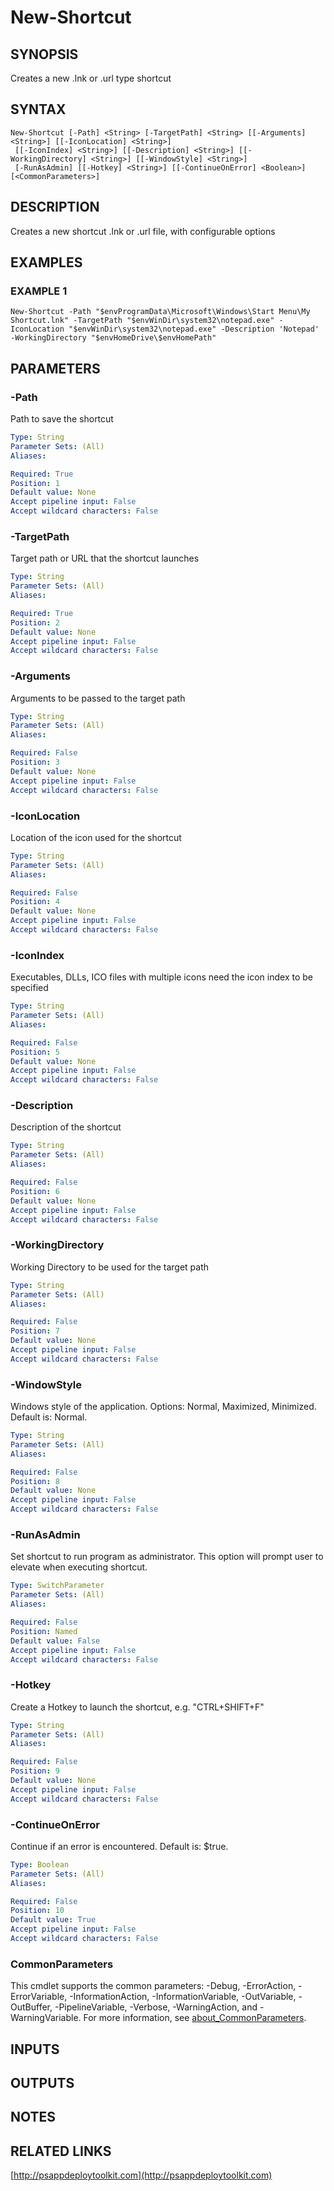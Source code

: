 ﻿---
editLink: false
isShowComments: false
external help file: PSAppDeployToolkit-help.xml
Module Name: PSAppDeployToolkit
online version: http://psappdeploytoolkit.com
schema: 2.0.0
---

# New-Shortcut

## SYNOPSIS
Creates a new .lnk or .url type shortcut

## SYNTAX

```
New-Shortcut [-Path] <String> [-TargetPath] <String> [[-Arguments] <String>] [[-IconLocation] <String>]
 [[-IconIndex] <String>] [[-Description] <String>] [[-WorkingDirectory] <String>] [[-WindowStyle] <String>]
 [-RunAsAdmin] [[-Hotkey] <String>] [[-ContinueOnError] <Boolean>] [<CommonParameters>]
```

## DESCRIPTION
Creates a new shortcut .lnk or .url file, with configurable options

## EXAMPLES

### EXAMPLE 1
```
New-Shortcut -Path "$envProgramData\Microsoft\Windows\Start Menu\My Shortcut.lnk" -TargetPath "$envWinDir\system32\notepad.exe" -IconLocation "$envWinDir\system32\notepad.exe" -Description 'Notepad' -WorkingDirectory "$envHomeDrive\$envHomePath"
```

## PARAMETERS

### -Path
Path to save the shortcut

```yaml
Type: String
Parameter Sets: (All)
Aliases:

Required: True
Position: 1
Default value: None
Accept pipeline input: False
Accept wildcard characters: False
```

### -TargetPath
Target path or URL that the shortcut launches

```yaml
Type: String
Parameter Sets: (All)
Aliases:

Required: True
Position: 2
Default value: None
Accept pipeline input: False
Accept wildcard characters: False
```

### -Arguments
Arguments to be passed to the target path

```yaml
Type: String
Parameter Sets: (All)
Aliases:

Required: False
Position: 3
Default value: None
Accept pipeline input: False
Accept wildcard characters: False
```

### -IconLocation
Location of the icon used for the shortcut

```yaml
Type: String
Parameter Sets: (All)
Aliases:

Required: False
Position: 4
Default value: None
Accept pipeline input: False
Accept wildcard characters: False
```

### -IconIndex
Executables, DLLs, ICO files with multiple icons need the icon index to be specified

```yaml
Type: String
Parameter Sets: (All)
Aliases:

Required: False
Position: 5
Default value: None
Accept pipeline input: False
Accept wildcard characters: False
```

### -Description
Description of the shortcut

```yaml
Type: String
Parameter Sets: (All)
Aliases:

Required: False
Position: 6
Default value: None
Accept pipeline input: False
Accept wildcard characters: False
```

### -WorkingDirectory
Working Directory to be used for the target path

```yaml
Type: String
Parameter Sets: (All)
Aliases:

Required: False
Position: 7
Default value: None
Accept pipeline input: False
Accept wildcard characters: False
```

### -WindowStyle
Windows style of the application.
Options: Normal, Maximized, Minimized.
Default is: Normal.

```yaml
Type: String
Parameter Sets: (All)
Aliases:

Required: False
Position: 8
Default value: None
Accept pipeline input: False
Accept wildcard characters: False
```

### -RunAsAdmin
Set shortcut to run program as administrator.
This option will prompt user to elevate when executing shortcut.

```yaml
Type: SwitchParameter
Parameter Sets: (All)
Aliases:

Required: False
Position: Named
Default value: False
Accept pipeline input: False
Accept wildcard characters: False
```

### -Hotkey
Create a Hotkey to launch the shortcut, e.g.
"CTRL+SHIFT+F"

```yaml
Type: String
Parameter Sets: (All)
Aliases:

Required: False
Position: 9
Default value: None
Accept pipeline input: False
Accept wildcard characters: False
```

### -ContinueOnError
Continue if an error is encountered.
Default is: $true.

```yaml
Type: Boolean
Parameter Sets: (All)
Aliases:

Required: False
Position: 10
Default value: True
Accept pipeline input: False
Accept wildcard characters: False
```

### CommonParameters
This cmdlet supports the common parameters: -Debug, -ErrorAction, -ErrorVariable, -InformationAction, -InformationVariable, -OutVariable, -OutBuffer, -PipelineVariable, -Verbose, -WarningAction, and -WarningVariable. For more information, see [about_CommonParameters](http://go.microsoft.com/fwlink/?LinkID=113216).

## INPUTS

## OUTPUTS

## NOTES

## RELATED LINKS

[http://psappdeploytoolkit.com](http://psappdeploytoolkit.com)

